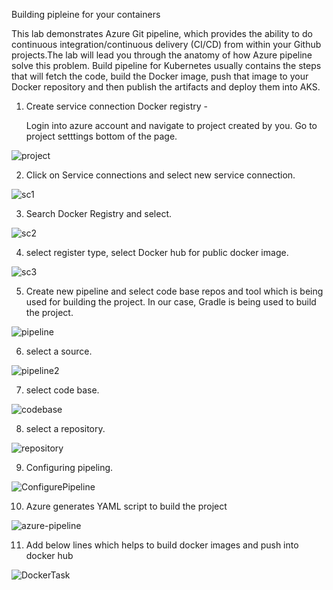 Building pipleine for your containers

This lab demonstrates Azure Git pipeline, which provides the ability to do continuous integration/continuous delivery (CI/CD) from within your Github projects.The lab will lead you through the anatomy of how Azure pipeline solve this problem.
Build pipeline for Kubernetes usually contains the steps that will fetch the code, build the Docker image, push that image to your Docker repository and then publish the artifacts and deploy them into AKS.

1. Create service connection Docker registry - 

   Login into azure account and navigate to project created by you. Go to project setttings bottom of the page. 

![project](project.png) 

2. Click on Service connections and select new service connection.

![sc1](sc1.png) 

3. Search Docker Registry and select.

![sc2](sc2.PNG)

4. select register type, select Docker hub for public docker image.

![sc3](sc3.PNG) 

5. Create new pipeline and select code base repos and tool which is being used for building the project. In our case, Gradle is being used to build the project. 

![pipeline](pipeline.png) 

6. select a source.

![pipeline2](pipeline2.png) 

7. select code base.

![codebase](codebase.PNG) 

8. select a repository.

![repository](repository.PNG) 

9. Configuring pipeling.

![ConfigurePipeline](ConfigurePipeline.PNG) 

10. Azure generates YAML script to build the project

![azure-pipeline](azure-pipeline.PNG) 

11. Add below lines which helps to build docker images and push into docker hub

![DockerTask](DockerTask.PNG)

